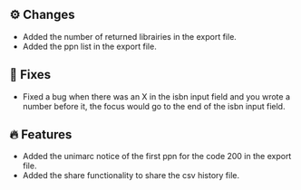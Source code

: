 ## ⚙️ Changes
 - Added the number of returned librairies in the export file.
 - Added the ppn list in the export file.

## 🔨 Fixes
 - Fixed a bug when there was an X in the isbn input field and you wrote a number before it, the focus would go to the end of the isbn input field.

## 🔥 Features
 - Added the unimarc notice of the first ppn for the code 200 in the export file.
 - Added the share functionality to share the csv history file.